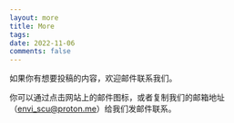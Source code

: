 ```yaml
---
layout: more
title: More
tags: 
date: 2022-11-06
comments: false
---
```


如果你有想要投稿的内容，欢迎邮件联系我们。

你可以通过点击网站上的邮件图标，或者复制我们的邮箱地址（envi_scu@proton.me）给我们发邮件联系。 